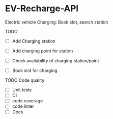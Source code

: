 # EV-Recharge-API
Electric vehicle Charging: Book slot, search station

TODO
- [ ] Add Charging station
- [ ] Add charging point for station
- [ ] Check availability of charging station/point
- [ ] Book slot for charging


TODO Code quality:
- [ ] Unit tests
- [ ] CI
- [ ] code coverage
- [ ] code linter
- [ ] Docs
